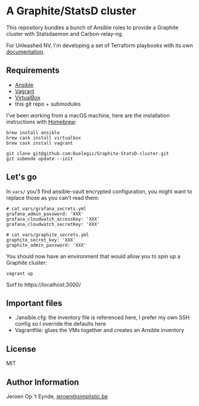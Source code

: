 A Graphite/StatsD cluster
=========================

This repository bundles a bunch of Ansible roles to provide a Graphite cluster with Statsdaemon and Carbon-relay-ng.

For Unleashed NV, I'm developing a set of Terraform playbooks with its own [documentation](tf/README.md).

Requirements
------------

- [Ansible](https://docs.ansible.com/)
- [Vagrant](https://www.vagrantup.com/)
- [VirtualBox](https://www.virtualbox.org/)
- this git repo + submodules

I've been working from a macOS machine, here are the installation instructions with [Homebrew](https://brew.sh/):

    brew install ansible
    brew cask install virtualbox
    brew cask install vagrant

    git clone git@github.com:Duologic/Graphite-StatsD-cluster.git
    git submode update --init

Let's go
--------

In `vars/` you'll find ansible-vault encrypted configuration, you might want to replace those as you can't read them:

    # cat vars/grafana_secrets.yml
    grafana_admin_password: 'XXX'
    grafana_cloudwatch_accessKey: 'XXX'
    grafana_cloudwatch_secretKey: 'XXX'

    # cat vars/graphite_secrets.yml
    graphite_secret_key: 'XXX'
    graphite_admin_password: 'XXX'

You should now have an environment that would allow you to spin up a Graphite cluster:

    vagrant up

Surf to https://localhost:3000/

Important files
---------------

- ./ansible.cfg: the inventory file is referenced here, I prefer my own SSH config so I override the defaults here
- Vagrantfile: glues the VMs together and creates an Ansible inventory

License
-------

MIT

Author Information
------------------

Jeroen Op 't Eynde, jeroen@simplistic.be
